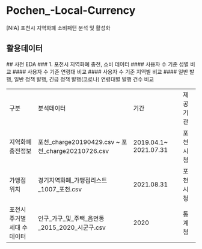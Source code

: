 # Pochen_-Local-Currency
[NIA] 포천시 지역화폐 소비패턴 분석 및 활성화

## 활용데이터
<table>
  <tr>
    <td>구분</td><td>분석데이터</td><td>기간</td><td>제공기관</td>
  </tr>
  <tr>
    <td>지역화폐 충전정보</td><td>포천_charge20190429.csv ~ 포천_charge20210726.csv</td><td>2019.04.1~ 2021.07.31</td><td>포천시청</td>
  </tr>
  <tr>
    <td>가맹점 위치</td><td>경기지역화폐_가맹점리스트_1007_포천.csv</td><td>2021.08.31</td><td>포천시청</td>
  </tr>
  <tr>
    <td>포천시 주거별 세대 수 데이터</td><td>인구_가구_및_주택_읍면동_2015_2020_시군구.csv</td><td>2020</td><td>통계청</td>
  </tr>
## 사전 EDA
    ### 1. 포천시 지역화폐 충전, 소비 데이터
      #### 사용자 수 기준 성별 비교
      #### 사용자 수 기준 연령대 비교
      #### 사용자 수 기준 지역별 비교
      #### 일반 발행, 일반 정책 발행, 긴급 정책 발행(코로나) 연령대별 발행 건수 비교
